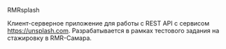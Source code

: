 RMRsplash

Клиент-серверное приложение для работы c REST API с сервисом https://unsplash.com.
Разрабатывается в рамках тестового задания на стажировку в RMR-Самара.
